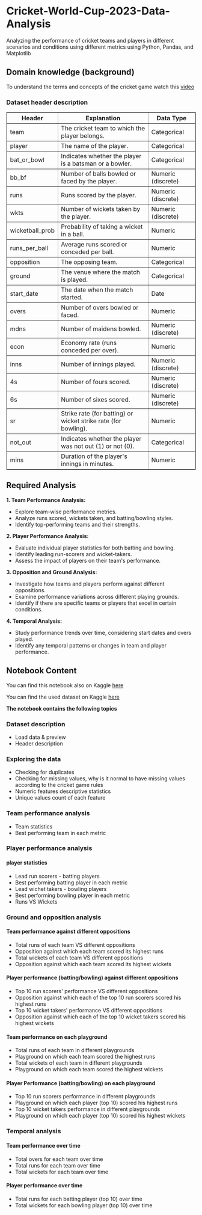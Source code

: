 # Cricket-World-Cup-2023-Data-Analysis

Analyzing the performance of cricket teams and players in different scenarios and conditions using different metrics using Python, Pandas, and Matplotlib

## Domain knowledge (background)

To understand the terms and concepts of the cricket game watch this [video](https://www.youtube.com/watch?v=VwII4y5vpyU)

### Dataset header description 

<table border="1">
  <tr>
    <th>Header</th>
    <th>Explanation</th>
    <th>Data Type</th>
  </tr>
  <tr>
    <td>team</td>
    <td>The cricket team to which the player belongs.</td>
    <td>Categorical</td>
  </tr>
  <tr>
    <td>player</td>
    <td>The name of the player.</td>
    <td>Categorical</td>
  </tr>
  <tr>
    <td>bat_or_bowl</td>
    <td>Indicates whether the player is a batsman or a bowler.</td>
    <td>Categorical</td>
  </tr>
  <tr>
    <td>bb_bf</td>
    <td>Number of balls bowled or faced by the player.</td>
    <td>Numeric (discrete)</td>
  </tr>
  <tr>
    <td>runs</td>
    <td>Runs scored by the player.</td>
    <td>Numeric (discrete)</td>
  </tr>
  <tr>
    <td>wkts</td>
    <td>Number of wickets taken by the player.</td>
    <td>Numeric (discrete)</td>
  </tr>
  <tr>
    <td>wicketball_prob</td>
    <td>Probability of taking a wicket in a ball.</td>
    <td>Numeric</td>
  </tr>
  <tr>
    <td>runs_per_ball</td>
    <td>Average runs scored or conceded per ball.</td>
    <td>Numeric</td>
  </tr>
  <tr>
    <td>opposition</td>
    <td>The opposing team.</td>
    <td>Categorical</td>
  </tr>
  <tr>
    <td>ground</td>
    <td>The venue where the match is played.</td>
    <td>Categorical</td>
  </tr>
  <tr>
    <td>start_date</td>
    <td>The date when the match started.</td>
    <td>Date</td>
  </tr>
  <tr>
    <td>overs</td>
    <td>Number of overs bowled or faced.</td>
    <td>Numeric</td>
  </tr>
  <tr>
    <td>mdns</td>
    <td>Number of maidens bowled.</td>
    <td>Numeric (discrete)</td>
  </tr>
  <tr>
    <td>econ</td>
    <td>Economy rate (runs conceded per over).</td>
    <td>Numeric</td>
  </tr>
  <tr>
    <td>inns</td>
    <td>Number of innings played.</td>
    <td>Numeric (discrete)</td>
  </tr>
  <tr>
    <td>4s</td>
    <td>Number of fours scored.</td>
    <td>Numeric (discrete)</td>
  </tr>
  <tr>
    <td>6s</td>
    <td>Number of sixes scored.</td>
    <td>Numeric (discrete)</td>
  </tr>
  <tr>
    <td>sr</td>
    <td>Strike rate (for batting) or wicket strike rate (for bowling).</td>
    <td>Numeric</td>
  </tr>
  <tr>
    <td>not_out</td>
    <td>Indicates whether the player was not out (1) or not (0).</td>
    <td>Categorical</td>
  </tr>
  <tr>
    <td>mins</td>
    <td>Duration of the player's innings in minutes.</td>
    <td>Numeric</td>
  </tr>
</table>

## Required Analysis

**1. Team Performance Analysis:**
- Explore team-wise performance metrics.
- Analyze runs scored, wickets taken, and batting/bowling styles.
- Identify top-performing teams and their strengths.

**2. Player Performance Analysis:**
- Evaluate individual player statistics for both batting and bowling.
- Identify leading run-scorers and wicket-takers.
- Assess the impact of players on their team's performance.

**3. Opposition and Ground Analysis:**  
- Investigate how teams and players perform against different oppositions.
- Examine performance variations across different playing grounds.
- Identify if there are specific teams or players that excel in certain conditions.

**4. Temporal Analysis:**
- Study performance trends over time, considering start dates and overs played.
- Identify any temporal patterns or changes in team and player performance.

## Notebook Content 

You can find this notebook also on Kaggle [here](https://www.kaggle.com/code/mohamedeldakrory8/cricket-world-cup-2023-data-analysis#Temporal-analysis)

You can find the used dataset on Kaggle [here](https://www.kaggle.com/datasets/mohamedeldakrory8/world-cup-2023-data/data)

**The notebook contains the following topics**

### Dataset description
- Load data & preview
- Header description

### Exploring the data
- Checking for duplicates
- Checking for missing values, why is it normal to have missing values according to the cricket game rules
- Numeric features descriptive statistics
- Unique values count of each feature 

### Team performance analysis
- Team statistics
- Best performing team in each metric

### Player performance analysis
#### player statistics
- Lead run scorers - batting players
- Best performing batting player in each metric
- Lead wichet takers - bowling players
- Best performing bowling player in each metric
- Runs VS Wickets

### Ground and opposition analysis

#### Team performance against different oppositions
- Total runs of each team VS different oppositions
- Opposition against which each team scored its highest runs
- Total wickets of each team VS different oppositions
- Opposition against which each team scored its highest wickets

#### Player performance (batting/bowling) against different oppositions
- Top 10 run scorers' performance VS different oppositions
- Opposition against which each of the top 10 run scorers scored his highest runs
- Top 10 wicket takers' performance VS different oppositions
- Opposition against which each of the top 10 wicket takers scored his highest wickets

#### Team performance on each playground
- Total runs of each team in different playgrounds
- Playground on which each team scored the highest runs
- Total wickets of each team in different playgrounds
- Playground on which each team scored the highest wickets

#### Player Performance (batting/bowling) on each playground
- Top 10 run scorers performance in different playgrounds
- Playground on which each player (top 10) scored his highest runs
- Top 10 wicket takers performance in different playgrounds
- Playground on which each player (top 10) scored his highest wickets

### Temporal analysis 

#### Team performance over time
- Total overs for each team over time
- Total runs for each team over time
- Total wickets for each team over time

#### Player performance over time
- Total runs for each batting player (top 10) over time
- Total wickets for each bowling player (top 10) over time

